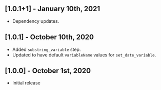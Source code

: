 ## [1.0.1+1] - January 10th, 2021

* Dependency updates.


## [1.0.1] - October 10th, 2020

* Added `substring_variable` step.
* Updated to have default `variableName` values for `set_date_variable`.


## [1.0.0] - October 1st, 2020

* Initial release
